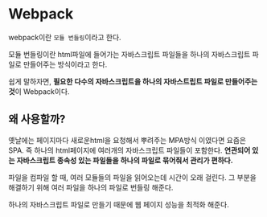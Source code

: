 # Webpack

webpack이란 `모듈 번들링`이라고 한다.

모듈 번들링이란 html파일에 들어가는 자바스크립트 파일들을 하나의 자바스크립트 파일로 만들어주는 방식이라고 한다.

쉽게 말하자면, **필요한 다수의 자바스크립트을 하나의 자바스트립트 파일로 만들어주는 것**이 Webpack이다.

## 왜 사용할까?

옛날에는 페이지마다 새로운html을 요청해서 뿌려주는 MPA방식 이였다면 요즘은 SPA. 즉 하나의 html페이지에 여러개의 자바스크립트 파일들이 포함한다. **연관되어 있는 자바스크립트 종속성 있는 파일들을 하나의 파일로 묶어줘서 관리가 편하다.**

파일을 컴파일 할 때, 여러 모듈들의 파일을 읽어오는데 시간이 오래 걸린다. 그 부분을 해결하기 위해 여러 파일을 하나의 파일로 번들링 해준다.

하나의 자바스크립트 파일로 만들기 때문에 웹 페이지 성능을 최적화 해준다.
